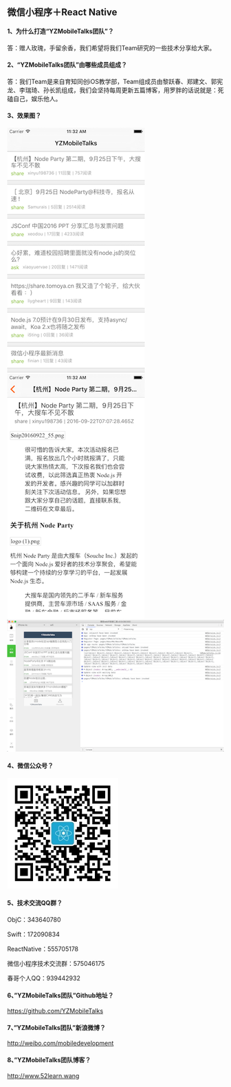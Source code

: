 ## 微信小程序＋React Native

#### 1、为什么打造“YZMobileTalks团队”？
答：赠人玫瑰，手留余香，我们希望将我们Team研究的一些技术分享给大家。

#### 2、“YZMobileTalks团队”由哪些成员组成？
答：我们Team是来自育知同创iOS教学部，Team组成员由黎跃春、郑建文、郭宪龙、李瑞琦、孙长凯组成，我们会坚持每周更新五篇博客，用罗胖的话说就是：死磕自己，娱乐他人。

#### 3、效果图？
![](yznode.png)
![](yznode-detail.png)
![](zhuye.png)

#### 4、微信公众号？
![](yzmobiletalks.jpg)

#### 5、技术交流QQ群？
ObjC：343640780  

Swift：172090834

ReactNative：555705178

微信小程序技术交流群：575046175

春哥个人QQ：939442932


#### 6、”YZMobileTalks团队”Github地址？
https://github.com/YZMobileTalks

#### 7、”YZMobileTalks团队”新浪微博？
http://weibo.com/mobiledevelopment

#### 8、”YZMobileTalks团队博客？
http://www.52learn.wang
